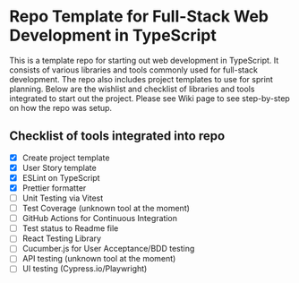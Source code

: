 # Repo Template for Full-Stack Web Development in TypeScript

This is a template repo for starting out web development in TypeScript. It consists of various libraries and tools commonly used for full-stack development. The repo also includes project templates to use for sprint planning. Below are the wishlist and checklist of libraries and tools integrated to start out the project. Please see Wiki page to see step-by-step on how the repo was setup.

## Checklist of tools integrated into repo

- [x] Create project template
- [x] User Story template
- [x] ESLint on TypeScript
- [x] Prettier formatter
- [ ] Unit Testing via Vitest
- [ ] Test Coverage (unknown tool at the moment)
- [ ] GitHub Actions for Continuous Integration
- [ ] Test status to Readme file
- [ ] React Testing Library
- [ ] Cucumber.js for User Acceptance/BDD testing
- [ ] API testing (unknown tool at the moment)
- [ ] UI testing (Cypress.io/Playwright)

